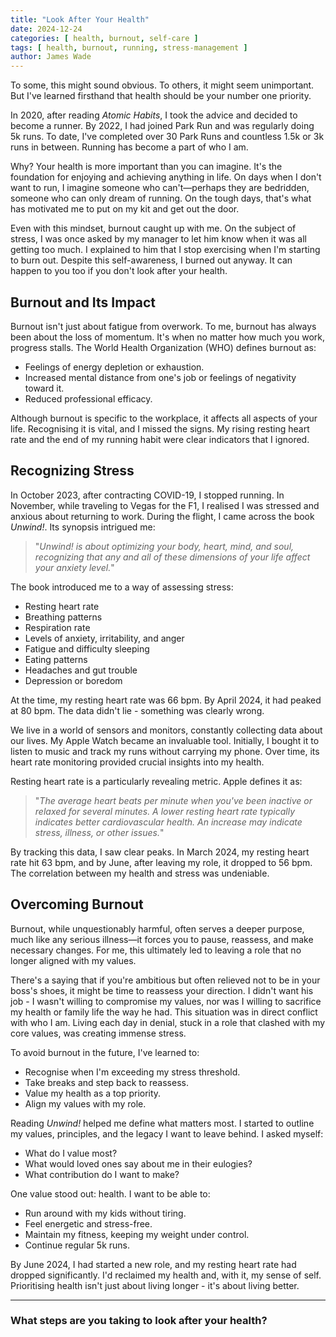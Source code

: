 ```yaml
---
title: "Look After Your Health"
date: 2024-12-24
categories: [ health, burnout, self-care ]
tags: [ health, burnout, running, stress-management ]
author: James Wade
---
```


To some, this might sound obvious. To others, it might seem unimportant. But I've learned firsthand that health should
be your number one priority.

In 2020, after reading *Atomic Habits*, I took the advice and decided to become a runner. By 2022, I had joined Park Run
and was regularly doing 5k runs. To date, I've completed over 30 Park Runs and countless 1.5k or 3k runs in between.
Running has become a part of who I am.

Why? Your health is more important than you can imagine. It's the foundation for enjoying and achieving anything in
life. On days when I don't want to run, I imagine someone who can't—perhaps they are bedridden, someone who can only
dream of running. On the tough days, that's what has motivated me to put on my kit and get out the door.

Even with this mindset, burnout caught up with me. On the subject of stress, I was once asked by my manager to let him
know when it was all getting too much. I explained to him that I stop exercising when I'm starting to burn out. Despite
this self-awareness, I burned out anyway. It can happen to you too if you don't look after your health.

## Burnout and Its Impact

Burnout isn't just about fatigue from overwork. To me, burnout has always been about the loss of momentum. It's when no
matter how much you work, progress stalls. The World Health Organization (WHO) defines burnout as:

- Feelings of energy depletion or exhaustion.
- Increased mental distance from one's job or feelings of negativity toward it.
- Reduced professional efficacy.

Although burnout is specific to the workplace, it affects all aspects of your life. Recognising it is vital, and I
missed the signs. My rising resting heart rate and the end of my running habit were clear indicators that I ignored.

## Recognizing Stress

In October 2023, after contracting COVID-19, I stopped running. In November, while traveling to Vegas for the F1, I
realised I was stressed and anxious about returning to work. During the flight, I came across the book *Unwind!*. Its
synopsis intrigued me:

> "*Unwind! is about optimizing your body, heart, mind, and soul, recognizing that any and all of these dimensions of
your life affect your anxiety level.*"

The book introduced me to a way of assessing stress:

- Resting heart rate
- Breathing patterns
- Respiration rate
- Levels of anxiety, irritability, and anger
- Fatigue and difficulty sleeping
- Eating patterns
- Headaches and gut trouble
- Depression or boredom

At the time, my resting heart rate was 66 bpm. By April 2024, it had peaked at 80 bpm. The data didn't lie - something
was clearly wrong.

We live in a world of sensors and monitors, constantly collecting data about our lives. My Apple Watch became an
invaluable tool. Initially, I bought it to listen to music and track my runs without carrying my phone. Over time, its
heart rate monitoring provided crucial insights into my health.

Resting heart rate is a particularly revealing metric. Apple defines it as:

> "*The average heart beats per minute when you've been inactive or relaxed for several minutes. A lower resting heart
rate typically indicates better cardiovascular health. An increase may indicate stress, illness, or other issues.*"

By tracking this data, I saw clear peaks. In March 2024, my resting heart rate hit 63 bpm, and by June, after leaving my
role, it dropped to 56 bpm. The correlation between my health and stress was undeniable.

## Overcoming Burnout

Burnout, while unquestionably harmful, often serves a deeper purpose, much like any serious illness—it forces you to
pause, reassess, and make necessary changes. For me, this ultimately led to leaving a role that no longer aligned with
my values.

There's a saying that if you're ambitious but often relieved not to be in your boss's shoes, it might be time to
reassess your direction. I didn't want his job - I wasn't willing to compromise my values, nor was I willing to 
sacrifice my health or family life the way he had. This situation was in direct conflict with who I am. Living each day
in denial, stuck in a role that clashed with my core values, was creating immense stress.

To avoid burnout in the future, I've learned to:

- Recognise when I'm exceeding my stress threshold.
- Take breaks and step back to reassess.
- Value my health as a top priority.
- Align my values with my role.

Reading *Unwind!* helped me define what matters most. I started to outline my values, principles, and the legacy I want
to leave behind. I asked myself:

- What do I value most?
- What would loved ones say about me in their eulogies?
- What contribution do I want to make?

One value stood out: health. I want to be able to:

- Run around with my kids without tiring.
- Feel energetic and stress-free.
- Maintain my fitness, keeping my weight under control.
- Continue regular 5k runs.

By June 2024, I had started a new role, and my resting heart rate had dropped significantly. I'd reclaimed my health
and, with it, my sense of self. Prioritising health isn't just about living longer - it's about living better.

---

### What steps are you taking to look after your health?

